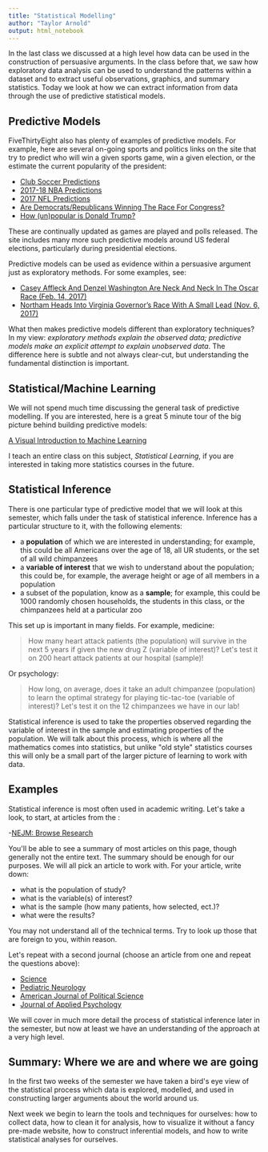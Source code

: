 ```yaml
---
title: "Statistical Modelling"
author: "Taylor Arnold"
output: html_notebook
---
```




In the last class we discussed at a high level how data can be used in the
construction of persuasive arguments. In the class before that, we saw how
exploratory data analysis can be used to understand the patterns within a
dataset and to extract useful observations, graphics, and summary statistics.
Today we look at how we can extract information from data through the use of
predictive statistical models.

## Predictive Models

FiveThirtyEight also has plenty of examples of predictive models.
For example, here are several on-going sports and politics links on the site
that try to predict who will win a given sports game, win a given election, or
the estimate the current popularity of the president:

- [Club Soccer Predictions](https://projects.fivethirtyeight.com/soccer-predictions/)
- [2017-18 NBA Predictions](https://projects.fivethirtyeight.com/2018-nba-predictions/)
- [2017 NFL Predictions](https://projects.fivethirtyeight.com/2017-nfl-predictions/)
- [Are Democrats/Republicans Winning The Race For Congress?](https://projects.fivethirtyeight.com/congress-generic-ballot-polls/?ex_cid=rrpromo)
- [How (un)popular is Donald Trump?](https://projects.fivethirtyeight.com/trump-approval-ratings/)

These are continually updated as games are played and polls released. The site
includes many more such predictive models around US federal elections,
particularly during presidential elections.

Predictive models can be used as evidence within a persuasive argument just as
exploratory methods. For some examples, see:

- [Casey Affleck And Denzel Washington Are Neck And Neck In The Oscar Race (Feb. 14, 2017)](http://fivethirtyeight.com/features/casey-affleck-and-denzel-washington-are-neck-and-neck-in-the-oscar-race/)
- [Northam Heads Into Virginia Governor’s Race With A Small Lead (Nov. 6, 2017)](https://fivethirtyeight.com/features/the-virginia-governors-race-might-not-be-predictive-but-it-could-really-matter/)

What then makes predictive models different than exploratory techniques? In
my view: *exploratory methods explain the observed data; predictive models
make an explicit attempt to explain unobserved data*. The difference here is
subtle and not always clear-cut, but understanding the fundamental distinction
is important.

## Statistical/Machine Learning

We will not spend much time discussing the general task of predictive
modelling. If you are interested, here is a great 5 minute
tour of the big picture behind building predictive models:

[A Visual Introduction to Machine Learning](http://www.r2d3.us/visual-intro-to-machine-learning-part-1/)

I teach an entire class on this subject, *Statistical Learning*, if you are
interested in taking more statistics courses in the future.

## Statistical Inference

There is one particular type of predictive model that we will look at this
semester, which falls under the task of statistical inference. Inference has
a particular structure to it, with the following elements:

- a **population** of which we are interested in understanding; for example,
this could be all Americans over the age of 18, all UR students, or the set of
all wild chimpanzees
- a **variable of interest** that we wish to understand about the population;
this could be, for example, the average height or age of all members in a
population
- a subset of the population, know as a **sample**; for example, this could be
1000 randomly chosen households, the students in this class, or the
chimpanzees  held at a particular zoo

This set up is important in many fields. For example, medicine:

> How many heart attack patients (the  population) will survive in the next 5
> years if given the new drug Z (variable of interest)? Let's test it on 200
> heart attack patients at our hospital (sample)!

Or psychology:

> How long, on average, does it take an adult chimpanzee (population) to learn
> the optimal strategy for playing tic-tac-toe (variable of interest)? Let's
> test it on the 12 chimpanzees we have in our lab!

Statistical inference is used to take the properties observed regarding the
variable of interest in the sample and estimating properties of the
population. We will talk about this process, which is where all the
mathematics comes into statistics, but unlike "old style" statistics courses
this will only be a small part of the larger picture of learning to work with
data.

## Examples

Statistical inference is most often used in academic writing. Let's take a
look, to start, at articles from the :

-[NEJM: Browse Research](http://www.nejm.org/medical-articles/research)

You'll be able to see a summary of most articles on this page, though
generally not the entire text. The summary should be enough for our purposes.
We will all pick an article to work with. For your article, write down:

- what is the population of study?
- what is the variable(s) of interest?
- what is the sample (how many patients, how selected, ect.)?
- what were the results?

You may not understand all of the technical terms. Try to look up those that
are foreign to you, within reason.

Let's repeat with a second journal (choose an article from one and repeat
the questions above):

- [Science](http://science.sciencemag.org/)
- [Pediatric Neurology](http://www.pedneur.com/current)
- [American Journal of Political Science](https://ajps.org/ajps-articles/current-issue/)
- [Journal of Applied Psychology](http://psycnet.apa.org/PsycARTICLES/journal/apl/102/12)

We will cover in much more detail the process of statistical inference later
in the semester, but now at least we have an understanding of the approach at
a very high level.

## Summary: Where we are and where we are going

In the first two weeks of the semester we have taken a bird's eye view of the
statistical process which data is explored, modelled, and used in constructing
larger arguments about the world around us.

Next week we begin to learn the tools and techniques for ourselves: how to
collect data, how to clean it for analysis, how to visualize it  without a
fancy pre-made website, how to construct inferential models, and how to write
statistical analyses for ourselves.

